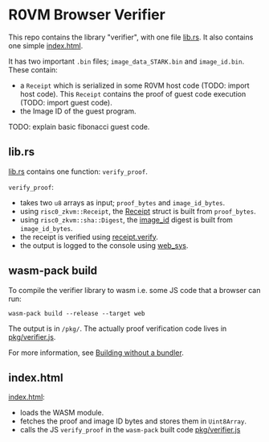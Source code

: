 # R0VM Browser Verifier

This repo contains the library "verifier", with one file [lib.rs](src/lib.rs). It also contains one simple [index.html](./index.html). 

It has two important `.bin` files; `image_data_STARK.bin` and `image_id.bin`. These contain:

- a `Receipt` which is serialized in some R0VM host code (TODO: import host code). This `Receipt` contains the proof of guest code execution (TODO: import guest code).
- the Image ID of the guest program.

TODO: explain basic fibonacci guest code.

## lib.rs

[lib.rs](src/lib.rs) contains one function: `verify_proof`.

`verify_proof`:
- takes two `u8` arrays as input; `proof_bytes` and `image_id_bytes`.
- using `risc0_zkvm::Receipt`, the [Receipt](https://docs.rs/risc0-zkvm/latest/risc0_zkvm/struct.Receipt.html) struct is built from `proof_bytes`.
- using `risc0_zkvm::sha::Digest`, the [image_id](https://dev.risczero.com/terminology#image-id) digest is built from `image_id_bytes`.
- the receipt is verified using [receipt.verify](https://docs.rs/risc0-zkvm/latest/risc0_zkvm/struct.Receipt.html#method.verify).
- the output is logged to the console using [web_sys](https://rustwasm.github.io/wasm-bindgen/web-sys/using-web-sys.html).

## wasm-pack build

To compile the verifier library to wasm i.e. some JS code that a browser can run:

`wasm-pack build --release --target web`

The output is in `/pkg/`. The actually proof verification code lives in [pkg/verifier.js](./pkg/verifier.js).

For more information, see [Building without a bundler](https://rustwasm.github.io/wasm-bindgen/examples/without-a-bundler.html).

## index.html

[index.html](./index.html):

- loads the WASM module.
- fetches the proof and image ID bytes and stores them in `Uint8Array`.
- calls the JS `verify_proof` in the `wasm-pack` built code [pkg/verifier.js](./pkg/verifier.js)

